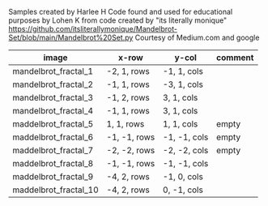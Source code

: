 Samples created by Harlee H 
Code found and used for educational purposes by Lohen K from code created by "its literally monique"
https://github.com/itsliterallymonique/Mandelbrot-Set/blob/main/Mandelbrot%20Set.py
Courtesy of Medium.com and google

| image              | x-row     | y-col    | comment  |
| ------------------ | --------- | -------- | -------- |
|mandelbrot_fractal_1|-2, 1, rows|-1, 1, cols| |
|mandelbrot_fractal_2|-1, 1, rows|-3, 1, cols| |
|mandelbrot_fractal_3|-1, 2, rows|3, 1, cols| |
|mandelbrot_fractal_4|-1, 1, rows|3, 1, cols| |
|maddelbrot_fractal_5|1, 1, rows|1, 1, cols| empty |
|maddelbrot_fractal_6|-1, -1, rows|-1, -1, cols| empty |
|maddelbrot_fractal_7|-2, -2, rows|-2, -2, cols| empty |
|maddelbrot_fractal_8|-1, -1, rows|-1, -1, cols| |
|maddelbrot_fractal_9|-4, 2, rows|-1, 0, cols| |
|maddelbrot_fractal_10|-4, 2, rows|0, -1, cols| |
